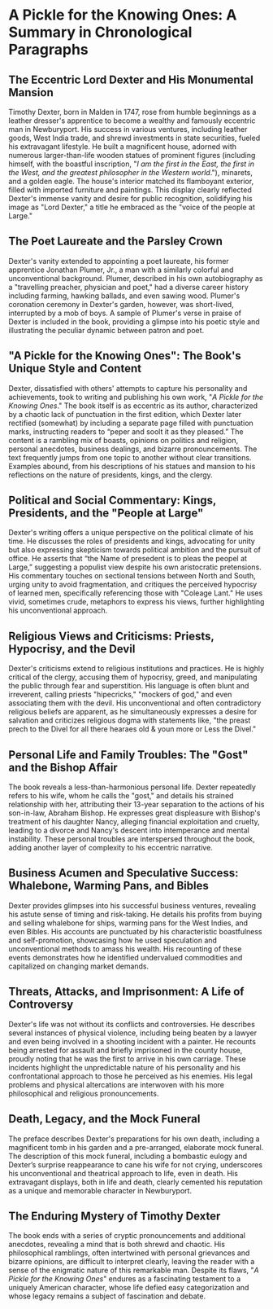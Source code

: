 # A Pickle for the Knowing Ones: A Summary in Chronological Paragraphs

## The Eccentric Lord Dexter and His Monumental Mansion

Timothy Dexter, born in Malden in 1747, rose from humble beginnings as a leather dresser's apprentice to become a wealthy and famously eccentric man in Newburyport.  His success in various ventures, including leather goods, West India trade, and shrewd investments in state securities, fueled his extravagant lifestyle.  He built a magnificent house, adorned with numerous larger-than-life wooden statues of prominent figures (including himself, with the boastful inscription, "_I am the first in the East, the first in the West, and the greatest philosopher in the Western world_."), minarets, and a golden eagle.  The house's interior matched its flamboyant exterior, filled with imported furniture and paintings. This display clearly reflected Dexter's immense vanity and desire for public recognition, solidifying his image as "Lord Dexter," a title he embraced as the "voice of the people at Large."

## The Poet Laureate and the Parsley Crown

Dexter's vanity extended to appointing a poet laureate, his former apprentice Jonathan Plumer, Jr., a man with a similarly colorful and unconventional background.  Plumer, described in his own autobiography as a "travelling preacher, physician and poet," had a diverse career history including farming, hawking ballads, and even sawing wood.  Plumer's coronation ceremony in Dexter's garden, however, was short-lived, interrupted by a mob of boys.  A sample of Plumer's verse in praise of Dexter is included in the book, providing a glimpse into his poetic style and illustrating the peculiar dynamic between patron and poet.

## "A Pickle for the Knowing Ones": The Book's Unique Style and Content

Dexter, dissatisfied with others' attempts to capture his personality and achievements, took to writing and publishing his own work, "_A Pickle for the Knowing Ones_." The book itself is as eccentric as its author, characterized by a chaotic lack of punctuation in the first edition, which Dexter later rectified (somewhat) by including a separate page filled with punctuation marks, instructing readers to “peper and soolt it as they pleased.” The content is a rambling mix of boasts, opinions on politics and religion, personal anecdotes, business dealings, and bizarre pronouncements.  The text frequently jumps from one topic to another without clear transitions.  Examples abound, from his descriptions of his statues and mansion to his reflections on the nature of presidents, kings, and the clergy.

## Political and Social Commentary: Kings, Presidents, and the "People at Large"

Dexter's writing offers a unique perspective on the political climate of his time. He discusses the roles of presidents and kings, advocating for unity but also expressing skepticism towards political ambition and the pursuit of office.  He asserts that “the Name of presedent is to pleas the peopel at Large,” suggesting a populist view despite his own aristocratic pretensions. His commentary touches on sectional tensions between North and South, urging unity to avoid fragmentation, and critiques the perceived hypocrisy of learned men, specifically referencing those with "Coleage Lant."  He uses vivid, sometimes crude, metaphors to express his views, further highlighting his unconventional approach.

## Religious Views and Criticisms: Priests, Hypocrisy, and the Devil

Dexter's criticisms extend to religious institutions and practices. He is highly critical of the clergy, accusing them of hypocrisy, greed, and manipulating the public through fear and superstition. His language is often blunt and irreverent,  calling priests "hipecricks," "mockers of god," and even associating them with the devil.  His unconventional and often contradictory religious beliefs are apparent,  as he simultaneously expresses a desire for salvation and criticizes religious dogma with statements like, "the preast prech to the Divel for all there hearaes old & youn more or Less the Divel."

## Personal Life and Family Troubles: The "Gost" and the Bishop Affair

The book reveals a less-than-harmonious personal life.  Dexter repeatedly refers to his wife, whom he calls the "gost," and details his strained relationship with her, attributing their 13-year separation to the actions of his son-in-law, Abraham Bishop.  He expresses great displeasure with Bishop's treatment of his daughter Nancy, alleging financial exploitation and cruelty, leading to a divorce and Nancy's descent into intemperance and mental instability.  These personal troubles are interspersed throughout the book, adding another layer of complexity to his eccentric narrative.

## Business Acumen and Speculative Success: Whalebone, Warming Pans, and Bibles

Dexter provides glimpses into his successful business ventures, revealing his astute sense of timing and risk-taking. He details his profits from buying and selling whalebone for ships, warming pans for the West Indies, and even Bibles.  His accounts are punctuated by his characteristic boastfulness and self-promotion, showcasing how he used speculation and unconventional methods to amass his wealth. His recounting of these events demonstrates how he identified undervalued commodities and capitalized on changing market demands.

##  Threats, Attacks, and Imprisonment: A Life of Controversy

Dexter's life was not without its conflicts and controversies. He describes several instances of physical violence, including being beaten by a lawyer and even being involved in a shooting incident with a painter. He recounts being arrested for assault and briefly imprisoned in the county house, proudly noting that he was the first to arrive in his own carriage. These incidents highlight the unpredictable nature of his personality and his confrontational approach to those he perceived as his enemies. His legal problems and physical altercations are interwoven with his more philosophical and religious pronouncements.

##  Death, Legacy, and the Mock Funeral

The preface describes Dexter's preparations for his own death, including a magnificent tomb in his garden and a pre-arranged, elaborate mock funeral. The description of this mock funeral, including a bombastic eulogy and Dexter’s surprise reappearance to cane his wife for not crying, underscores his unconventional and theatrical approach to life, even in death. His extravagant displays, both in life and death, clearly cemented his reputation as a unique and memorable character in Newburyport.

##  The Enduring Mystery of Timothy Dexter

The book ends with a series of cryptic pronouncements and additional anecdotes, revealing a mind that is both shrewd and chaotic. His philosophical ramblings, often intertwined with personal grievances and bizarre opinions, are difficult to interpret clearly, leaving the reader with a sense of the enigmatic nature of this remarkable man.  Despite its flaws, "_A Pickle for the Knowing Ones_" endures as a fascinating testament to a uniquely American character, whose life defied easy categorization and whose legacy remains a subject of fascination and debate.
